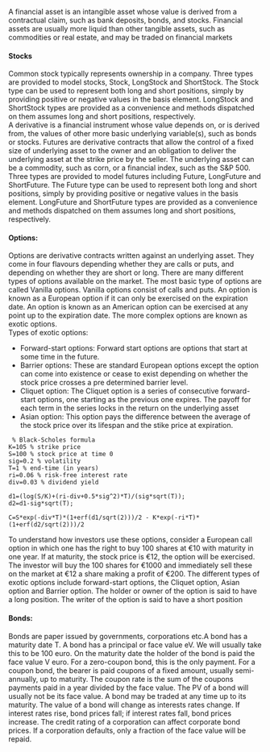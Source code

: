 A financial asset is an intangible asset whose value is derived from a contractual claim, such as bank deposits, bonds, and stocks. Financial assets are usually more liquid than other tangible assets, such as commodities or real estate, and may be traded on financial markets 
  
#### Stocks    
 
Common stock typically represents ownership in a company. Three types are provided to model stocks, Stock, LongStock and ShortStock. The Stock type can be used to represent both long and short positions, simply by providing positive or negative values in the basis element. LongStock and ShortStock types are provided as a convenience and methods dispatched on them assumes long and short positions, respectively.      
A derivative is a financial instrument whose value depends on, or is derived from, the values of other more basic underlying variable(s), such as bonds or stocks. Futures are derivative contracts that allow the control of a fixed size of underlying asset to the owner and an obligation to deliver the underlying asset at the strike price by the seller. The underlying asset can be a commodity, such as corn, or a financial index, such as the S&P 500.    
Three types are provided to model futures including Future, LongFuture and ShortFuture. The Future type can be used to represent both long and short positions, simply by providing positive or negative values in the basis element. LongFuture and ShortFuture types are provided as a convenience and methods dispatched on them assumes long and short positions, respectively.
#### Options:    
Options are derivative contracts written against an underlying asset. They come in four flavours depending whether they are calls or puts, and depending on whether they are short or long.
There are many different types of options available on the market. The most basic type of options are called Vanilla options. Vanilla options consist of calls and puts. An option is known as a European option if it can only be exercised on the expiration date. An option is known as an American option can be exercised at any point up to the expiration date. The more complex options are known as exotic options.   
Types of exotic options:      
* Forward-start options: Forward start options are options that start at some time in the future.   
* Barrier options: These are standard European options except the option can come into existence or cease to exist depending on whether the stock price crosses a pre determined barrier level.
* Cliquet option: The Cliquet option is a series of consecutive forward-start options, one starting as the previous one expires. The payoff for each term in the series locks in the return on the underlying asset
* Asian option: This option pays the difference between the average of the stock price over its lifespan and the stike price at expiration. 
<pre><code> % Black-Scholes formula
K=105 % strike price
S=100 % stock price at time 0
sig=0.2 % volatility
T=1 % end-time (in years)
ri=0.06 % risk-free interest rate
div=0.03 % dividend yield

d1=(log(S/K)+(ri-div+0.5*sig^2)*T)/(sig*sqrt(T));
d2=d1-sig*sqrt(T);

C=S*exp(-div*T)*(1+erf(d1/sqrt(2)))/2 - K*exp(-ri*T)*(1+erf(d2/sqrt(2)))/2</code></pre>

To understand how investors use these options, consider a European call option in which one has the right to buy 100 shares at €10 with maturity in one year. If at maturity, the stock price is €12, the option will be exercised. The investor will buy the 100 shares for €1000 and immediately sell these on the market at €12 a share making a profit of €200.
The different types of exotic options include forward-start options, the Cliquet option, Asian option and Barrier option. The holder or owner of the option is said to have a long position. The writer of the option is said to have a short position
#### Bonds:
Bonds are paper issued by governments, corporations etc.A bond has a maturity date T. A bond has a principal or  face value eV. We will usually take this to be 100 euro. On the maturity date the holder of the bond is paid the face value V euro. For a zero-coupon bond, this is the only payment. For a coupon bond, the bearer is paid coupons of a fixed amount, usually semi-annually, up to maturity. The coupon rate is the sum of the coupons payments paid in a year divided by the face value. The PV of a bond will usually not be its face value. A bond may be traded at any time up to its maturity. The value of a bond will change as interests rates change. If interest rates rise, bond prices fall; if interest rates fall, bond prices increase. The credit rating of a corporation can affect corporate bond prices. If a corporation defaults, only a fraction of the face value will be repaid.
